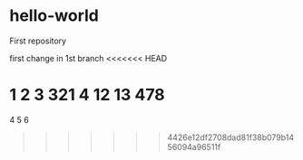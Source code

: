 # hello-world
First repository

first change in 1st branch
<<<<<<< HEAD

 1 2 3
321 4 12 13
478
=======
4 5 6
>>>>>>> 4426e12df2708dad81f38b079b1456094a96511f
